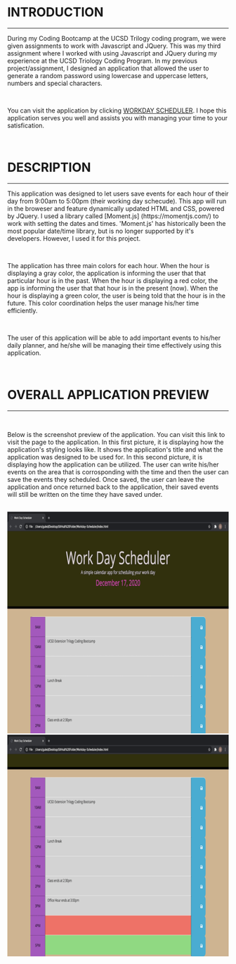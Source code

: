 <h1>INTRODUCTION</h1>
<hr>
<p>During my Coding Bootcamp at the UCSD Trilogy coding program, we were given assignments to work with Javascript and JQuery. This was my third assignment where I worked with using Javascript and JQuery during my experience at the UCSD Triology Coding Program. In my previous project/assignment, I designed an application that allowed the user to generate a random password using lowercase and uppercase letters, numbers and special characters.</p>
<br>

<p>You can visit the application by clicking <a href="https://guled06.github.io/Workday-Scheduler/">WORKDAY SCHEDULER</a>. I hope this application serves you well and assists you with managing your time to your satisfication.</p>
<br>

<h1>DESCRIPTION</h1>
<hr>
<p>This application was designed to let users save events for each hour of their day from 9:00am to 5:00pm (their working day schecude). This app will run in the broweser and feature dynamically updated HTML and CSS, powered by JQuery. I used a library called [Moment.js] (https://momentjs.com/) to work with setting the dates and times. 'Moment.js' has historically been the most popular date/time library, but is no longer supported by it's developers. However, I used it for this project.</p>
<br>

<p>The application has three main colors for each hour. When the hour is displaying a gray color, the application is informing the user that that particular hour is in the past. When the hour is displaying a red color, the app is informing the user that that hour is in the present (now). When the hour is displaying a green color, the user is being told that the hour is in the future. This color coordination helps the user manage his/her time efficiently.</p>
<br>
<p>The user of this application will be able to add important events to his/her daily planner, and he/she will be managing their time effectively using this application.</p>
<br>

<h1>OVERALL APPLICATION PREVIEW</h1>
<hr>
<br>

<p>Below is the screenshot preview of the application. You can visit this link to visit the page to the application. In this first picture, it is displaying how the application's styling looks like. It shows the application's title and what the application was designed to be used for. In this second picture, it is displaying how the application can be utilized. The user can write his/her events on the area that is corrosponding with the time and then the user can save the events they scheduled. Once saved, the user can leave the application and once returned back to the application, their saved events will still be written on the time they have saved under.</P>
<br>


<img src="./image-schedule/picture1.png">
<br>
<img src="./image-schedule/picture2.png">